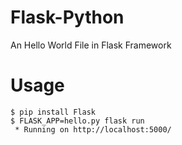 # Flask-Python
An Hello World File in Flask Framework


# Usage

``` 
$ pip install Flask
$ FLASK_APP=hello.py flask run
 * Running on http://localhost:5000/
 ```
